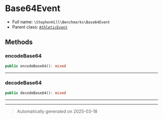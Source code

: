 
# Base64Event





* Full name: `\StephenHill\Benchmarks\Base64Event`
* Parent class: [`AthleticEvent`](../../Athletic/AthleticEvent.md)




## Methods


### encodeBase64



```php
public encodeBase64(): mixed
```












***

### decodeBase64



```php
public decodeBase64(): mixed
```












***


***
> Automatically generated on 2025-03-18
